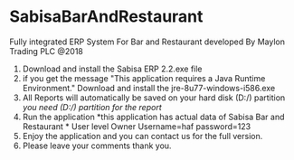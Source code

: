 # SabisaBarAndRestaurant
Fully integrated ERP System  For Bar and Restaurant developed By Maylon Trading PLC @2018
1. Download and install the Sabisa ERP 2.2.exe file
2. if you get the message "This application requires a Java Runtime  Environment." Download and install the jre-8u77-windows-i586.exe
3. All Reports will automatically be saved on your hard disk (D:/) partition  *you need (D:/) partition  for the report*
4. Run the application    *this application has actual data of Sabisa Bar and Restaurant *
     User level  Owner  Username=haf
                      password=123
5. Enjoy the application and you can contact us for the full version.
6. Please leave your comments thank you.

